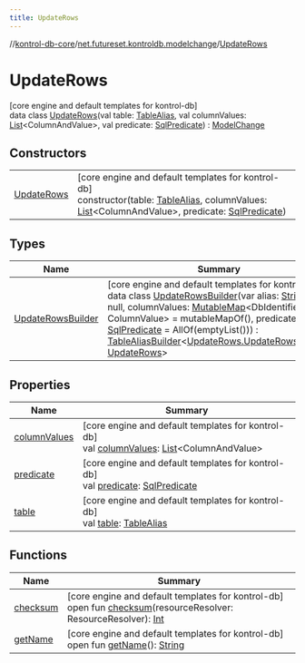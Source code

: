 ```yaml
---
title: UpdateRows
---
```

//[kontrol-db-core](../../../index.html)/[net.futureset.kontroldb.modelchange](../index.html)/[UpdateRows](index.html)



# UpdateRows



[core engine and default templates for kontrol-db]\
data class [UpdateRows](index.html)(val table: [TableAlias](../-table-alias/index.html), val columnValues: [List](https://kotlinlang.org/api/latest/jvm/stdlib/kotlin.collections/-list/index.html)&lt;ColumnAndValue&gt;, val predicate: [SqlPredicate](../-sql-predicate/index.html)) : [ModelChange](../-model-change/index.html)



## Constructors


| | |
|---|---|
| [UpdateRows](-update-rows.html) | [core engine and default templates for kontrol-db]<br>constructor(table: [TableAlias](../-table-alias/index.html), columnValues: [List](https://kotlinlang.org/api/latest/jvm/stdlib/kotlin.collections/-list/index.html)&lt;ColumnAndValue&gt;, predicate: [SqlPredicate](../-sql-predicate/index.html)) |


## Types


| Name | Summary |
|---|---|
| [UpdateRowsBuilder](-update-rows-builder/index.html) | [core engine and default templates for kontrol-db]<br>data class [UpdateRowsBuilder](-update-rows-builder/index.html)(var alias: [String](https://kotlinlang.org/api/latest/jvm/stdlib/kotlin/-string/index.html)? = null, columnValues: [MutableMap](https://kotlinlang.org/api/latest/jvm/stdlib/kotlin.collections/-mutable-map/index.html)&lt;DbIdentifier, ColumnValue&gt; = mutableMapOf(), predicate: [SqlPredicate](../-sql-predicate/index.html) = AllOf(emptyList())) : [TableAliasBuilder](../-table-alias-builder/index.html)&lt;[UpdateRows.UpdateRowsBuilder](-update-rows-builder/index.html), [UpdateRows](index.html)&gt; |


## Properties


| Name | Summary |
|---|---|
| [columnValues](column-values.html) | [core engine and default templates for kontrol-db]<br>val [columnValues](column-values.html): [List](https://kotlinlang.org/api/latest/jvm/stdlib/kotlin.collections/-list/index.html)&lt;ColumnAndValue&gt; |
| [predicate](predicate.html) | [core engine and default templates for kontrol-db]<br>val [predicate](predicate.html): [SqlPredicate](../-sql-predicate/index.html) |
| [table](table.html) | [core engine and default templates for kontrol-db]<br>val [table](table.html): [TableAlias](../-table-alias/index.html) |


## Functions


| Name | Summary |
|---|---|
| [checksum](../-model-change/checksum.html) | [core engine and default templates for kontrol-db]<br>open fun [checksum](../-model-change/checksum.html)(resourceResolver: ResourceResolver): [Int](https://kotlinlang.org/api/latest/jvm/stdlib/kotlin/-int/index.html) |
| [getName](../-model-change/get-name.html) | [core engine and default templates for kontrol-db]<br>open fun [getName](../-model-change/get-name.html)(): [String](https://kotlinlang.org/api/latest/jvm/stdlib/kotlin/-string/index.html) |

